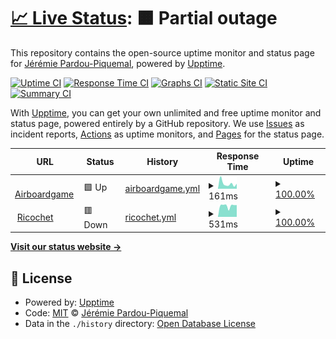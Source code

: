 # [📈 Live Status](https://jrmi.github.io/airboardgame_upptime): <!--live status--> **🟧 Partial outage**

This repository contains the open-source uptime monitor and status page for [Jérémie Pardou-Piquemal](https://airboardgame.net), powered by [Upptime](https://github.com/upptime/upptime).

[![Uptime CI](https://github.com/koj-co/upptime/workflows/Uptime%20CI/badge.svg)](https://github.com/koj-co/upptime/actions?query=workflow%3A%22Uptime+CI%22)
[![Response Time CI](https://github.com/koj-co/upptime/workflows/Response%20Time%20CI/badge.svg)](https://github.com/koj-co/upptime/actions?query=workflow%3A%22Response+Time+CI%22)
[![Graphs CI](https://github.com/koj-co/upptime/workflows/Graphs%20CI/badge.svg)](https://github.com/koj-co/upptime/actions?query=workflow%3A%22Graphs+CI%22)
[![Static Site CI](https://github.com/koj-co/upptime/workflows/Static%20Site%20CI/badge.svg)](https://github.com/koj-co/upptime/actions?query=workflow%3A%22Static+Site+CI%22)
[![Summary CI](https://github.com/koj-co/upptime/workflows/Summary%20CI/badge.svg)](https://github.com/koj-co/upptime/actions?query=workflow%3A%22Summary+CI%22)

With [Upptime](https://upptime.js.org), you can get your own unlimited and free uptime monitor and status page, powered entirely by a GitHub repository. We use [Issues](https://github.com/jrmi/airboardgame_upptime/issues) as incident reports, [Actions](https://github.com/jrmi/airboardgame_upptime/actions) as uptime monitors, and [Pages](https://jrmi.github.io/airboardgame_upptime) for the status page.

<!--start: status pages-->
<!-- This summary is generated by Upptime (https://github.com/upptime/upptime) -->
<!-- Do not edit this manually, your changes will be overwritten -->
<!-- prettier-ignore -->
| URL | Status | History | Response Time | Uptime |
| --- | ------ | ------- | ------------- | ------ |
| <img alt="" src="https://favicons.githubusercontent.com/airboardgame.net" height="13"> [Airboardgame](https://airboardgame.net) | 🟩 Up | [airboardgame.yml](https://github.com/jrmi/airboardgame_upptime/commits/HEAD/history/airboardgame.yml) | <details><summary><img alt="Response time graph" src="./graphs/airboardgame/response-time-week.png" height="20"> 161ms</summary><br><a href="https://jrmi.github.io/airboardgame_upptime/history/airboardgame"><img alt="Response time 254" src="https://img.shields.io/endpoint?url=https%3A%2F%2Fraw.githubusercontent.com%2Fjrmi%2Fairboardgame_upptime%2FHEAD%2Fapi%2Fairboardgame%2Fresponse-time.json"></a><br><a href="https://jrmi.github.io/airboardgame_upptime/history/airboardgame"><img alt="24-hour response time 155" src="https://img.shields.io/endpoint?url=https%3A%2F%2Fraw.githubusercontent.com%2Fjrmi%2Fairboardgame_upptime%2FHEAD%2Fapi%2Fairboardgame%2Fresponse-time-day.json"></a><br><a href="https://jrmi.github.io/airboardgame_upptime/history/airboardgame"><img alt="7-day response time 161" src="https://img.shields.io/endpoint?url=https%3A%2F%2Fraw.githubusercontent.com%2Fjrmi%2Fairboardgame_upptime%2FHEAD%2Fapi%2Fairboardgame%2Fresponse-time-week.json"></a><br><a href="https://jrmi.github.io/airboardgame_upptime/history/airboardgame"><img alt="30-day response time 278" src="https://img.shields.io/endpoint?url=https%3A%2F%2Fraw.githubusercontent.com%2Fjrmi%2Fairboardgame_upptime%2FHEAD%2Fapi%2Fairboardgame%2Fresponse-time-month.json"></a><br><a href="https://jrmi.github.io/airboardgame_upptime/history/airboardgame"><img alt="1-year response time 244" src="https://img.shields.io/endpoint?url=https%3A%2F%2Fraw.githubusercontent.com%2Fjrmi%2Fairboardgame_upptime%2FHEAD%2Fapi%2Fairboardgame%2Fresponse-time-year.json"></a></details> | <details><summary><a href="https://jrmi.github.io/airboardgame_upptime/history/airboardgame">100.00%</a></summary><a href="https://jrmi.github.io/airboardgame_upptime/history/airboardgame"><img alt="All-time uptime 100.00%" src="https://img.shields.io/endpoint?url=https%3A%2F%2Fraw.githubusercontent.com%2Fjrmi%2Fairboardgame_upptime%2FHEAD%2Fapi%2Fairboardgame%2Fuptime.json"></a><br><a href="https://jrmi.github.io/airboardgame_upptime/history/airboardgame"><img alt="24-hour uptime 100.00%" src="https://img.shields.io/endpoint?url=https%3A%2F%2Fraw.githubusercontent.com%2Fjrmi%2Fairboardgame_upptime%2FHEAD%2Fapi%2Fairboardgame%2Fuptime-day.json"></a><br><a href="https://jrmi.github.io/airboardgame_upptime/history/airboardgame"><img alt="7-day uptime 100.00%" src="https://img.shields.io/endpoint?url=https%3A%2F%2Fraw.githubusercontent.com%2Fjrmi%2Fairboardgame_upptime%2FHEAD%2Fapi%2Fairboardgame%2Fuptime-week.json"></a><br><a href="https://jrmi.github.io/airboardgame_upptime/history/airboardgame"><img alt="30-day uptime 100.00%" src="https://img.shields.io/endpoint?url=https%3A%2F%2Fraw.githubusercontent.com%2Fjrmi%2Fairboardgame_upptime%2FHEAD%2Fapi%2Fairboardgame%2Fuptime-month.json"></a><br><a href="https://jrmi.github.io/airboardgame_upptime/history/airboardgame"><img alt="1-year uptime 100.00%" src="https://img.shields.io/endpoint?url=https%3A%2F%2Fraw.githubusercontent.com%2Fjrmi%2Fairboardgame_upptime%2FHEAD%2Fapi%2Fairboardgame%2Fuptime-year.json"></a></details>
| <img alt="" src="https://favicons.githubusercontent.com/ricochetjs.herokuapp.com" height="13"> [Ricochet](https://ricochetjs.herokuapp.com/store/game?fields=_id%2Cboard%2Cowner) | 🟥 Down | [ricochet.yml](https://github.com/jrmi/airboardgame_upptime/commits/HEAD/history/ricochet.yml) | <details><summary><img alt="Response time graph" src="./graphs/ricochet/response-time-week.png" height="20"> 531ms</summary><br><a href="https://jrmi.github.io/airboardgame_upptime/history/ricochet"><img alt="Response time 501" src="https://img.shields.io/endpoint?url=https%3A%2F%2Fraw.githubusercontent.com%2Fjrmi%2Fairboardgame_upptime%2FHEAD%2Fapi%2Fricochet%2Fresponse-time.json"></a><br><a href="https://jrmi.github.io/airboardgame_upptime/history/ricochet"><img alt="24-hour response time 562" src="https://img.shields.io/endpoint?url=https%3A%2F%2Fraw.githubusercontent.com%2Fjrmi%2Fairboardgame_upptime%2FHEAD%2Fapi%2Fricochet%2Fresponse-time-day.json"></a><br><a href="https://jrmi.github.io/airboardgame_upptime/history/ricochet"><img alt="7-day response time 531" src="https://img.shields.io/endpoint?url=https%3A%2F%2Fraw.githubusercontent.com%2Fjrmi%2Fairboardgame_upptime%2FHEAD%2Fapi%2Fricochet%2Fresponse-time-week.json"></a><br><a href="https://jrmi.github.io/airboardgame_upptime/history/ricochet"><img alt="30-day response time 553" src="https://img.shields.io/endpoint?url=https%3A%2F%2Fraw.githubusercontent.com%2Fjrmi%2Fairboardgame_upptime%2FHEAD%2Fapi%2Fricochet%2Fresponse-time-month.json"></a><br><a href="https://jrmi.github.io/airboardgame_upptime/history/ricochet"><img alt="1-year response time 491" src="https://img.shields.io/endpoint?url=https%3A%2F%2Fraw.githubusercontent.com%2Fjrmi%2Fairboardgame_upptime%2FHEAD%2Fapi%2Fricochet%2Fresponse-time-year.json"></a></details> | <details><summary><a href="https://jrmi.github.io/airboardgame_upptime/history/ricochet">100.00%</a></summary><a href="https://jrmi.github.io/airboardgame_upptime/history/ricochet"><img alt="All-time uptime 99.72%" src="https://img.shields.io/endpoint?url=https%3A%2F%2Fraw.githubusercontent.com%2Fjrmi%2Fairboardgame_upptime%2FHEAD%2Fapi%2Fricochet%2Fuptime.json"></a><br><a href="https://jrmi.github.io/airboardgame_upptime/history/ricochet"><img alt="24-hour uptime 100.00%" src="https://img.shields.io/endpoint?url=https%3A%2F%2Fraw.githubusercontent.com%2Fjrmi%2Fairboardgame_upptime%2FHEAD%2Fapi%2Fricochet%2Fuptime-day.json"></a><br><a href="https://jrmi.github.io/airboardgame_upptime/history/ricochet"><img alt="7-day uptime 100.00%" src="https://img.shields.io/endpoint?url=https%3A%2F%2Fraw.githubusercontent.com%2Fjrmi%2Fairboardgame_upptime%2FHEAD%2Fapi%2Fricochet%2Fuptime-week.json"></a><br><a href="https://jrmi.github.io/airboardgame_upptime/history/ricochet"><img alt="30-day uptime 100.00%" src="https://img.shields.io/endpoint?url=https%3A%2F%2Fraw.githubusercontent.com%2Fjrmi%2Fairboardgame_upptime%2FHEAD%2Fapi%2Fricochet%2Fuptime-month.json"></a><br><a href="https://jrmi.github.io/airboardgame_upptime/history/ricochet"><img alt="1-year uptime 100.00%" src="https://img.shields.io/endpoint?url=https%3A%2F%2Fraw.githubusercontent.com%2Fjrmi%2Fairboardgame_upptime%2FHEAD%2Fapi%2Fricochet%2Fuptime-year.json"></a></details>

<!--end: status pages-->

[**Visit our status website →**](https://jrmi.github.io/airboardgame_upptime)

## 📄 License

- Powered by: [Upptime](https://github.com/upptime/upptime)
- Code: [MIT](./LICENSE) © [Jérémie Pardou-Piquemal](https://airboardgame.net)
- Data in the `./history` directory: [Open Database License](https://opendatacommons.org/licenses/odbl/1-0/)

